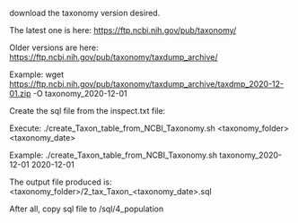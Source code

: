 download the taxonomy version desired.

The latest one is here:
https://ftp.ncbi.nih.gov/pub/taxonomy/

Older versions are here:
https://ftp.ncbi.nih.gov/pub/taxonomy/taxdump_archive/

Example:
wget https://ftp.ncbi.nih.gov/pub/taxonomy/taxdump_archive/taxdmp_2020-12-01.zip -O taxonomy_2020-12-01

Create the sql file from the inspect.txt file:

Execute: ./create_Taxon_table_from_NCBI_Taxonomy.sh <taxonomy_folder> <taxonomy_date>

Example: ./create_Taxon_table_from_NCBI_Taxonomy.sh taxonomy_2020-12-01 2020-12-01

The output file produced is: <taxonomy_folder>/2_tax_Taxon_<taxonomy_date>.sql

After all, copy sql file to /sql/4_population

